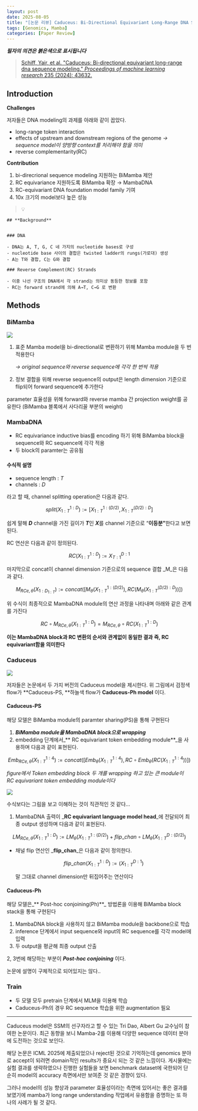 ```yaml
---
layout: post
date: 2025-08-05
title: "[논문 리뷰] Caduceus: Bi-Directional Equivariant Long-Range DNA Sequence Modeling"
tags: [Genomics, Mamba]
categories: [Paper Review]
---
```


<span class="notion-red">_**필자의 의견은 붉은색으로 표시됩니다**_</span>


> [Schiff, Yair, et al. "Caduceus: Bi-directional equivariant long-range dna sequence modeling." ](https://pmc.ncbi.nlm.nih.gov/articles/PMC12189541/)[_Proceedings of machine learning research_](https://pmc.ncbi.nlm.nih.gov/articles/PMC12189541/)[ 235 (2024): 43632.](https://pmc.ncbi.nlm.nih.gov/articles/PMC12189541/)



## Introduction


**Challenges**


저자들은 DNA modeling의 과제를 아래와 같이 꼽았다.

- long-range token interaction
- effects of upstream and downstream regions of the genome 
_→ sequence model이 양방향 context를 처리해야 함을 의미_
- reverse complementarity(RC)

**Contribution**

1. bi-direcrional sequence modeling 지원하는 BiMamba 제안
1. RC equivariance 지원하도록 BiMamba 확장 → MambaDNA
1. RC-equivariant DNA foundation model family 기여
1. 10x 크기의 model보다 높은 성능

> 💡 


	## **Background**


	### DNA

	- DNA는 A, T, G, C 네 가지의 nucleotide bases로 구성
	- nucleotide base 사이의 결합은 twisted ladder의 rungs(가로대) 생성
	- A는 T와 결합, C는 G와 결합

	### Reverse Complement(RC) Strands

	- 이중 나선 구조의 DNA에서 각 strand는 의미상 동등한 정보를 포함
	- RC는 forward strand에 의해 A→T, C→G 로 변환


## Methods



### BiMamba


![](https://prod-files-secure.s3.us-west-2.amazonaws.com/542b861c-36a8-4051-84e5-8804b6728dba/2c247d59-7815-4980-99f0-8f0d21f445a7/image.png?X-Amz-Algorithm=AWS4-HMAC-SHA256&X-Amz-Content-Sha256=UNSIGNED-PAYLOAD&X-Amz-Credential=ASIAZI2LB466ZANOKC3C%2F20250825%2Fus-west-2%2Fs3%2Faws4_request&X-Amz-Date=20250825T121545Z&X-Amz-Expires=3600&X-Amz-Security-Token=IQoJb3JpZ2luX2VjEAEaCXVzLXdlc3QtMiJHMEUCIQDwy9Fh4XEjErWJdc%2BFR0a7e0Yc10aWFHq6aGrQPN3gdQIgY%2F0mNQPaP%2FOKsAR5DcD3Dafo1M%2B%2FDf%2B6WuzEkeOf%2B44q%2FwMIWhAAGgw2Mzc0MjMxODM4MDUiDGFpkc9wyYoOM%2Bk30ircA2R%2BVTTG7M0PBTnbD7SRQfWbbdd9w6TFOzBvBdyGdl4ZiEGgbVRmOtaT%2FkjmRAar7%2BLtnsiPJPwvPm1MiSjLVL1pxjBTd%2FpiW8%2FXRIBf%2Fqb%2F6sk4Bi6xsq5EDDvuY5IAXEhJzICiRgOlx5pTh%2BP09mKrqHIX4lYNbJ9ha6SuzNIWInTBQmaf4KdVo1DuQm2Su7FC4D3eztWkJBjuMZKt5wN%2BHNToKZdUhlBXUPxnetuQLyY3s%2FTEnkofKNIsUW%2FEa%2Ff%2FEiDjWLvrCTXzfGWdMPN8fGooxgerQQJvhdsQBCi%2BIYMZTscZO0ceD7DksEUf%2BnB4A%2BB14gRAC8NwYeiXvWOc3cDfuqWsJsUsMIBsn%2B1wbMs30AxASEplVUHYm3GfYX%2BhgxwcQ2D0vRmfawFrZc7yBjo0%2Fs7jP6hBTziywXMEnC08EFvlJ8yqbcPViorMq6W2uQrNCWLpx1febUHfjkd8ICb6y6pkmXrtncUYZTqbLfB7l9Y9ciu50TtTg%2FUiSdfr4jUDGT%2FSf5ApmHVawfbMqoS2w5ByUBsOLC77w0hHt%2BkY1%2B5xO30F4OxmcUkdKRZepc9UOFv6nsqM4XjWaA6h1J%2FlXWQBs2QhWIFPoNbGFiWzRsLhrNdzEuH%2BMMS%2FsMUGOqUBnOH1o13%2Bd5cn086MWZE1S9l%2BoCo8wbgkJ1PHBvEafzHwJpM7UFG8mIDqPtiTgkhPCcxqLPzrd7kObS6qm7E%2BxkfSkF12kjy%2Bkqy%2Bx0idBFpsNDqVW6iJfROH0g05ze4NtJafLNKM1XPcrF3%2BIHNmjd87ta%2FpPlLvcPfmF6OvF%2BH%2BSPuML%2BLyNqtp26mjsC0sl7wBftr9lF1V1xgOVLy%2BgQcETuvV&X-Amz-Signature=f8556b6276605939276c5501ad4f2ca7081f8a3cc30aa805b139d0ca9eab05c9&X-Amz-SignedHeaders=host&x-amz-checksum-mode=ENABLED&x-id=GetObject)

1. 표준 Mamba model을 bi-directional로 변환하기 위해 Mamba module을 두 번 적용한다

	_→ original sequence와 reverse sequence에 각각 한 번씩 적용_

1. 정보 결합을 위해 reverse sequence의 output은 length dimension 기준으로 flip되어 forward sequence에 추가한다

parameter 효율성을 위해 forward와 reverse mamba 간 projection weight를 공유한다 (BiMamba 블록에서 사다리꼴 부분의 weight)



### MambaDNA

- RC equivariance inductive bias를 encoding 하기 위해 BiMamba block을 sequence와 RC sequence에 각각 적용
- 두 block의 paramter는 공유됨


#### 수식적 설명

- sequence length : _T_
- channels : _D_

라고 할 때,  channel splitting operation은 다음과 같다.


$$
split(X^{1:D}_{1:T}):=[X^{1:(D/2)}_{1:T},X^{(D/2):D}_{1:T}]
$$


<span class="notion-red">쉽게 말해 </span><span class="notion-red">_**D**_</span><span class="notion-red"> channel을 가진 길이가 </span><span class="notion-red">_**T**_</span><span class="notion-red">인 </span><span class="notion-red">_**X**_</span><span class="notion-red">를 channel 기준으로 “</span><span class="notion-red">**이등분”**</span><span class="notion-red">한다고 보면 된다.</span>


RC 연산은 다음과 같이 정의된다.


$$
RC(X^{1:D}_{1:T}):=X^{D:1}_{T:1}
$$


마지막으로 concat이 channel dimension 기준으로의 sequence 결합 _M_은 다음과 같다.


$$
M_{RCe,\theta}(X_{1:D_{1:T}}):=concat([M_{\theta}(X^{1:(D/2)}_{1:T}),RC(M_{\theta}(X^{(D/2):D}_{1:T}))])
$$


위 수식이 최종적으로 MambaDNA module의 연산 과정을 나타내며 아래와 같은 관계를 가진다


$$
RC\circ M_{RCe,\theta}(X^{1:D}_{1:T}) = M_{RCe,\theta} \circ RC(X^{1:D}_{1:T})
$$


**이는 MambaDNA block과 RC 변환의 순서와 관계없이 동일한 결과 즉, RC equivariant함을 의미한다**



### Caduceus


![](https://prod-files-secure.s3.us-west-2.amazonaws.com/542b861c-36a8-4051-84e5-8804b6728dba/f94a60d7-8145-473b-aef9-7c68d3ec604a/image.png?X-Amz-Algorithm=AWS4-HMAC-SHA256&X-Amz-Content-Sha256=UNSIGNED-PAYLOAD&X-Amz-Credential=ASIAZI2LB466ZANOKC3C%2F20250825%2Fus-west-2%2Fs3%2Faws4_request&X-Amz-Date=20250825T121546Z&X-Amz-Expires=3600&X-Amz-Security-Token=IQoJb3JpZ2luX2VjEAEaCXVzLXdlc3QtMiJHMEUCIQDwy9Fh4XEjErWJdc%2BFR0a7e0Yc10aWFHq6aGrQPN3gdQIgY%2F0mNQPaP%2FOKsAR5DcD3Dafo1M%2B%2FDf%2B6WuzEkeOf%2B44q%2FwMIWhAAGgw2Mzc0MjMxODM4MDUiDGFpkc9wyYoOM%2Bk30ircA2R%2BVTTG7M0PBTnbD7SRQfWbbdd9w6TFOzBvBdyGdl4ZiEGgbVRmOtaT%2FkjmRAar7%2BLtnsiPJPwvPm1MiSjLVL1pxjBTd%2FpiW8%2FXRIBf%2Fqb%2F6sk4Bi6xsq5EDDvuY5IAXEhJzICiRgOlx5pTh%2BP09mKrqHIX4lYNbJ9ha6SuzNIWInTBQmaf4KdVo1DuQm2Su7FC4D3eztWkJBjuMZKt5wN%2BHNToKZdUhlBXUPxnetuQLyY3s%2FTEnkofKNIsUW%2FEa%2Ff%2FEiDjWLvrCTXzfGWdMPN8fGooxgerQQJvhdsQBCi%2BIYMZTscZO0ceD7DksEUf%2BnB4A%2BB14gRAC8NwYeiXvWOc3cDfuqWsJsUsMIBsn%2B1wbMs30AxASEplVUHYm3GfYX%2BhgxwcQ2D0vRmfawFrZc7yBjo0%2Fs7jP6hBTziywXMEnC08EFvlJ8yqbcPViorMq6W2uQrNCWLpx1febUHfjkd8ICb6y6pkmXrtncUYZTqbLfB7l9Y9ciu50TtTg%2FUiSdfr4jUDGT%2FSf5ApmHVawfbMqoS2w5ByUBsOLC77w0hHt%2BkY1%2B5xO30F4OxmcUkdKRZepc9UOFv6nsqM4XjWaA6h1J%2FlXWQBs2QhWIFPoNbGFiWzRsLhrNdzEuH%2BMMS%2FsMUGOqUBnOH1o13%2Bd5cn086MWZE1S9l%2BoCo8wbgkJ1PHBvEafzHwJpM7UFG8mIDqPtiTgkhPCcxqLPzrd7kObS6qm7E%2BxkfSkF12kjy%2Bkqy%2Bx0idBFpsNDqVW6iJfROH0g05ze4NtJafLNKM1XPcrF3%2BIHNmjd87ta%2FpPlLvcPfmF6OvF%2BH%2BSPuML%2BLyNqtp26mjsC0sl7wBftr9lF1V1xgOVLy%2BgQcETuvV&X-Amz-Signature=7cbe0b6e62397be251c86f94bd460d64c66449714995f764d87ccdab0f3addf9&X-Amz-SignedHeaders=host&x-amz-checksum-mode=ENABLED&x-id=GetObject)


저자들은 논문에서 두 가지 버전의 Caduceus model을 제시한다. 위 그림에서 검정색 flow가 **Caduceus-PS, **하늘색 flow가 **Caduceus-Ph model** 이다.



#### Caduceus-PS


해당 모델은 BiMamba module의 paramter sharing(PS)을 통해 구현된다

1. _**BiMamba module을 MambaDNA block으로 wrapping**_
1. embedding 단계에서_** RC equivariant token embedding module**_을 사용하며 다음과 같이 표현된다.

$$
Emb_{RCe,\theta}(X^{1:4}_{1:T}):=concat([Emb_{\theta}(X^{1:4}_{1:T}),RC \circ Emb_{\theta}(RC(X^{1:4}_{1:T}))])
$$


_figure에서 Token embedding block 두 개를 wrapping 하고 있는 큰 module이 RC equivariant token embedding module이다_


![](https://prod-files-secure.s3.us-west-2.amazonaws.com/542b861c-36a8-4051-84e5-8804b6728dba/b175e4da-71eb-4e91-8c23-a06dabe673c9/image.png?X-Amz-Algorithm=AWS4-HMAC-SHA256&X-Amz-Content-Sha256=UNSIGNED-PAYLOAD&X-Amz-Credential=ASIAZI2LB466ZANOKC3C%2F20250825%2Fus-west-2%2Fs3%2Faws4_request&X-Amz-Date=20250825T121547Z&X-Amz-Expires=3600&X-Amz-Security-Token=IQoJb3JpZ2luX2VjEAEaCXVzLXdlc3QtMiJHMEUCIQDwy9Fh4XEjErWJdc%2BFR0a7e0Yc10aWFHq6aGrQPN3gdQIgY%2F0mNQPaP%2FOKsAR5DcD3Dafo1M%2B%2FDf%2B6WuzEkeOf%2B44q%2FwMIWhAAGgw2Mzc0MjMxODM4MDUiDGFpkc9wyYoOM%2Bk30ircA2R%2BVTTG7M0PBTnbD7SRQfWbbdd9w6TFOzBvBdyGdl4ZiEGgbVRmOtaT%2FkjmRAar7%2BLtnsiPJPwvPm1MiSjLVL1pxjBTd%2FpiW8%2FXRIBf%2Fqb%2F6sk4Bi6xsq5EDDvuY5IAXEhJzICiRgOlx5pTh%2BP09mKrqHIX4lYNbJ9ha6SuzNIWInTBQmaf4KdVo1DuQm2Su7FC4D3eztWkJBjuMZKt5wN%2BHNToKZdUhlBXUPxnetuQLyY3s%2FTEnkofKNIsUW%2FEa%2Ff%2FEiDjWLvrCTXzfGWdMPN8fGooxgerQQJvhdsQBCi%2BIYMZTscZO0ceD7DksEUf%2BnB4A%2BB14gRAC8NwYeiXvWOc3cDfuqWsJsUsMIBsn%2B1wbMs30AxASEplVUHYm3GfYX%2BhgxwcQ2D0vRmfawFrZc7yBjo0%2Fs7jP6hBTziywXMEnC08EFvlJ8yqbcPViorMq6W2uQrNCWLpx1febUHfjkd8ICb6y6pkmXrtncUYZTqbLfB7l9Y9ciu50TtTg%2FUiSdfr4jUDGT%2FSf5ApmHVawfbMqoS2w5ByUBsOLC77w0hHt%2BkY1%2B5xO30F4OxmcUkdKRZepc9UOFv6nsqM4XjWaA6h1J%2FlXWQBs2QhWIFPoNbGFiWzRsLhrNdzEuH%2BMMS%2FsMUGOqUBnOH1o13%2Bd5cn086MWZE1S9l%2BoCo8wbgkJ1PHBvEafzHwJpM7UFG8mIDqPtiTgkhPCcxqLPzrd7kObS6qm7E%2BxkfSkF12kjy%2Bkqy%2Bx0idBFpsNDqVW6iJfROH0g05ze4NtJafLNKM1XPcrF3%2BIHNmjd87ta%2FpPlLvcPfmF6OvF%2BH%2BSPuML%2BLyNqtp26mjsC0sl7wBftr9lF1V1xgOVLy%2BgQcETuvV&X-Amz-Signature=46317ba8dcb7294c387e1dacaf7a042dee18b6a7763252a2b864e2cc0754a408&X-Amz-SignedHeaders=host&x-amz-checksum-mode=ENABLED&x-id=GetObject)


<span class="notion-red">수식보다는 그림을 보고 이해하는 것이 직관적인 것 같다…</span>

1. MambaDNA 출력이 _**RC equivariant language model head**_에 전달되어 최종 output 생성하며 다음과 같이 표현된다.

$$
LM_{RCe,\theta}(X^{1:D}_{1:T}):= LM_{\theta}(X^{1:(D/2)}_{1:T})+flip\_chan\circ LM_{\theta}(X^{D:(D/2)}_{1:T})
$$

- 채널 flip 연산인 _**flip\_chan**_은 다음과 같이 정의한다.

	$$
	flip\_chan(X^{1:D}_{1:T}):=(X^{D:1}_{1:T})
	$$


	말 그대로 channel dimension만 뒤집어주는 연산이다



#### Caduceus-Ph


해당 모델은_** Post-hoc conjoining(Ph)**_ 방법론을 이용해 BiMamba block stack을 통해 구현된다

1. MambaDNA block을 사용하지 않고 BiMamba module을 backbone으로 학습
1. inference 단계에서 input sequence와 input의 RC sequence를 각각 model에 입력
1. 두 output을 평균해 최종 output 산출

2, 3번에 해당하는 부분이 _**Post-hoc conjoining**_ 이다.


<span class="notion-red">논문에 설명이 구체적으로 되어있지는 않다..</span>



### Train

- 두 모델 모두 pretrain 단계에서 MLM을 이용해 학습
- Caduceus-Ph의 경우 RC sequence 학습을 위한 augmentation 필요

---


<span class="notion-red">Caduceus model은 SSM의 선구자라고 할 수 있는 Tri Dao, Albert Gu 교수님이 참여한 논문이다. 최근 동향을 보니 Mamba-2를 이용해 다양한 sequence 데이터 분야에 도전하는 것으로 보인다.</span>


<span class="notion-red">해당 논문은 ICML 2025에 제출되었으나 reject된 것으로 기억하는데 genomics 분야로 accept이 되려면 domain적인 results가 중요시 되는 것 같은 느낌이다. 게시물에는 실험 결과를 생략하였으나 진행한 실험들을 보면 benchmark dataset에 국한되어 단순히 model의 accuracy 측면에서만 보여준 것 같은 경향이 있다.</span>


<span class="notion-red">그러나 model의 성능 향상과 parameter 효율성이라는 측면에 있어서는 좋은 결과를 보였기에 mamba가 long range understanding 작업에서 유용함을 증명하는 또 하나의 사례가 될 것 같다.</span>


